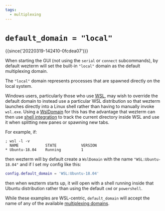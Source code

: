 ```yaml
---
tags:
  - multiplexing
---
```

# `default_domain = "local"`

{{since('20220319-142410-0fcdea07')}}

When starting the GUI (not using the `serial` or `connect` subcommands), by default wezterm will set the built-in `"local"` domain as the default multiplexing domain.

The `"local"` domain represents processes that are spawned directly on the local system.

Windows users, particularly those who use
[WSL](https://docs.microsoft.com/en-us/windows/wsl/about), may wish to override
the default domain to instead use a particular WSL distribution so that wezterm
launches directly into a Linux shell rather than having to manually invoke
`wsl.exe`.  Using a [WslDomain](../WslDomain.md) for this has the advantage
that wezterm can then use [shell integration](../../../shell-integration.md) to
track the current directory inside WSL and use it when splitting new panes or
spawning new tabs.

For example, if:

```
; wsl -l -v
  NAME            STATE           VERSION
* Ubuntu-18.04    Running         1
```

then wezterm will by default create a `WslDomain` with the name `"WSL:Ubuntu-18.04"`
and if I set my config like this:

```lua
config.default_domain = 'WSL:Ubuntu-18.04'
```

then when wezterm starts up, it will open with a shell running inside that Ubuntu
distribution rather than using the default `cmd` or `powershell`.

While these examples are WSL-centric, `default_domain` will accept the name
of any of the available [multiplexing domains](../../../multiplexing.md).
